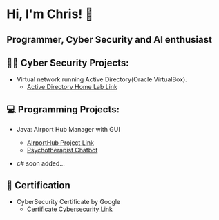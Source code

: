 # Hi, I'm Chris! 👋

## Programmer, Cyber Security and AI enthusiast

## 👨‍💻 Cyber Security Projects:

- Virtual network running Active Directory(Oracle VirtualBox).
  - [Active Directory Home Lab Link](https://github.com/ChrisXioannou/HomeLabDirectory)

## 💻 Programming Projects:

- Java: Airport Hub Manager with GUI
  - [AirportHub Project Link](https://github.com/ChrisXioannou/Airport-Hub-Manager)
  - [Psychotherapist Chatbot](https://github.com/ChrisXioannou/Psychotherapist-Chatbot)

- c# soon added...

## 📜 Certification
- CyberSecurity Certificate by Google 
  - [Certificate Cybersecurity Link](https://coursera.org/verify/professional-cert/P8EV4EFLXEVX)
